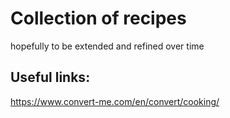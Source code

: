 # Collection of recipes

hopefully to be extended and refined over time

## Useful links:
https://www.convert-me.com/en/convert/cooking/
